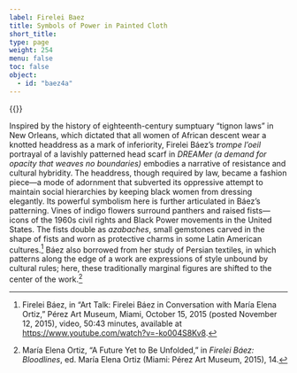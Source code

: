 ```yaml
---
label: Firelei Baez
title: Symbols of Power in Painted Cloth
short_title:
type: page
weight: 254
menu: false
toc: false
object:
  - id: "baez4a"
---
```


{{<q-figure id="baez4a">}}

Inspired by the history of eighteenth-century sumptuary “tignon laws” in New Orleans, which dictated that all women of African descent wear a knotted headdress as a mark of inferiority, Firelei Báez’s *trompe l’oeil* portrayal of a lavishly patterned head scarf in *DREAMer (a demand for opacity that weaves no boundaries)* embodies a narrative of resistance and cultural hybridity. The headdress, though required by law, became a fashion piece—a mode of adornment that subverted its oppressive attempt to maintain social hierarchies by keeping black women from dressing elegantly. Its powerful symbolism here is further articulated in Báez’s patterning. Vines of indigo flowers surround panthers and raised fists—icons of the 1960s civil rights and Black Power movements in the United States. The fists double as *azabaches*, small gemstones carved in the shape of fists and worn as protective charms in some Latin American cultures.[^1] Báez also borrowed from her study of Persian textiles, in which patterns along the edge of a work are expressions of style unbound by cultural rules; here, these traditionally marginal figures are shifted to the center of the work.[^2]

[^1]: Firelei Báez, in “Art Talk: Firelei Báez in Conversation with María Elena Ortiz,” Pérez Art Museum, Miami, October 15, 2015 (posted November 12, 2015), video, 50:43 minutes, available at https://www.youtube.com/watch?v=-ko004S8Kv8.

[^2]: María Elena Ortiz, “A Future Yet to Be Unfolded,” in *Firelei Báez: Bloodlines*, ed. María Elena Ortiz (Miami: Pérez Art Museum, 2015), 14.
